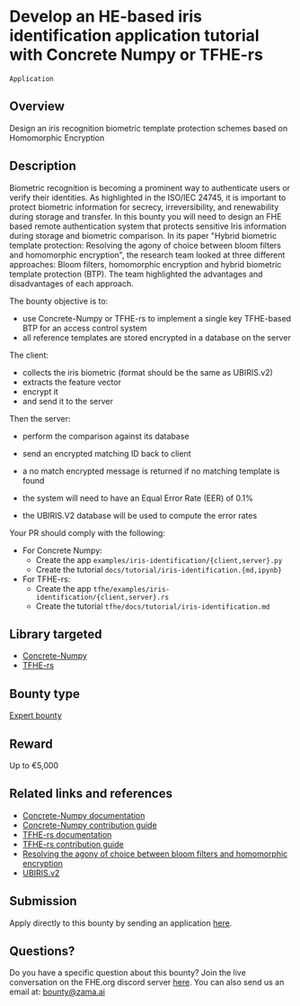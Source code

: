 # Develop an HE-based iris identification application tutorial with Concrete Numpy or TFHE-rs
`Application`

## Overview
Design an iris recognition biometric template protection schemes based on Homomorphic Encryption

## Description

Biometric recognition is becoming a prominent way to authenticate users or verify their identities. As highlighted in the ISO/IEC 24745, it is important to protect biometric information for secrecy, irreversibility, and renewability during storage and transfer.
In this bounty you will need to design an FHE based remote authentication system that protects sensitive Iris information during storage and biometric comparison.
In its paper "Hybrid biometric template protection: Resolving the agony of choice between bloom filters and homomorphic encryption", the research team looked at three different approaches: Bloom filters, homomorphic encryption and hybrid biometric template protection (BTP). The team highlighted the advantages and disadvantages of each approach.

The bounty objective is to:

* use Concrete-Numpy or TFHE-rs to implement a single key TFHE-based BTP for an access control system
* all reference templates are stored encrypted in a database on the server

The client:
* collects the iris biometric (format should be the same as UBIRIS.v2)
* extracts the feature vector
* encrypt it
* and send it to the server

Then the server:
* perform the comparison against its database
* send an encrypted matching ID back to client
* a no match encrypted message is returned if no matching template is found

* the system will need to have an Equal Error Rate (EER) of 0.1%
* the UBIRIS.V2 database will be used to compute the error rates

Your PR should comply with the following:
* For Concrete Numpy:
  * Create the app `examples/iris-identification/{client,server}.py`
  * Create the tutorial `docs/tutorial/iris-identification.{md,ipynb}`
* For TFHE-rs:
  * Create the app `tfhe/examples/iris-identification/{client,server}.rs`
  * Create the tutorial `tfhe/docs/tutorial/iris-identification.md`

## Library targeted
* [Concrete-Numpy](https://github.com/zama-ai/concrete-numpy)
* [TFHE-rs](https://github.com/zama-ai/tfhe-rs)

## Bounty type
[Expert bounty](https://github.com/zama-ai/bounty-program#expert-bounties)

## Reward
Up to €5,000

## Related links and references
* [Concrete-Numpy documentation](https://docs.zama.ai/concrete-numpy)
* [Concrete-Numpy contribution guide](https://docs.zama.ai/concrete-numpy/developer/contributing)
* [TFHE-rs documentation](https://docs.zama.ai/tfhe-rs)
* [TFHE-rs contribution guide](https://docs.zama.ai/tfhe-rs/developers/contributing)
* [Resolving the agony of choice between bloom filters and homomorphic encryption](https://doi.org/10.1049/bme2.12075)
* [UBIRIS.v2](http://iris.di.ubi.pt/ubiris2.html)

## Submission
Apply directly to this bounty by sending an application [here](https://zama.ai/bounty-program-application).

## Questions?
Do you have a specific question about this bounty? Join the live conversation on the FHE.org discord server [here](https://discord.fhe.org). You can also send us an email at: bounty@zama.ai
